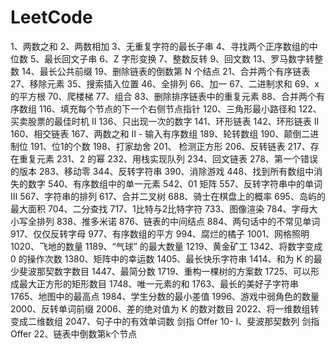 # LeetCode
1、两数之和
2、两数相加
3、无重复字符的最长子串
4、寻找两个正序数组的中位数
5、最长回文子串
6、Z 字形变换
7、整数反转
9、回文数
13、罗马数字转整数
14、最长公共前缀
19、删除链表的倒数第 N 个结点
21、合并两个有序链表
27、移除元素
35、搜索插入位置
46、全排列
66、加一
67、二进制求和
69、x 的平方根 
70、爬楼梯
77、组合
83、删除排序链表中的重复元素
88、合并两个有序数组
116、填充每个节点的下一个右侧节点指针
120、三角形最小路径和
122、买卖股票的最佳时机 II
136、只出现一次的数字
141、环形链表
142、环形链表 II
160、相交链表
167、两数之和 II - 输入有序数组
189、轮转数组
190、颠倒二进制位
191、位1的个数
198、打家劫舍
201、 检测正方形
206、反转链表
217、存在重复元素
231、2 的幂
232、用栈实现队列
234、回文链表
278、第一个错误的版本
283、移动零
344、反转字符串
390、消除游戏
448、找到所有数组中消失的数字
540、有序数组中的单一元素
542、01 矩阵
557、反转字符串中的单词 III
567、字符串的排列
617、合并二叉树
688、骑士在棋盘上的概率
695、岛屿的最大面积
704、二分查找
717、1比特与2比特字符
733、图像渲染
784、字母大小写全排列
838、推多米诺
876、链表的中间结点
884、两句话中的不常见单词
917、仅仅反转字母
977、有序数组的平方
994、腐烂的橘子
1001、网格照明
1020、飞地的数量
1189、“气球” 的最大数量
1219、黄金矿工
1342、将数字变成 0 的操作次数
1380、矩阵中的幸运数
1405、最长快乐字符串
1414、和为 K 的最少斐波那契数字数目
1447、最简分数
1719、重构一棵树的方案数
1725、可以形成最大正方形的矩形数目
1748、唯一元素的和
1763、最长的美好子字符串
1765、地图中的最高点
1984、学生分数的最小差值
1996、游戏中弱角色的数量
2000、反转单词前缀
2006、差的绝对值为 K 的数对数目
2022、将一维数组转变成二维数组
2047、句子中的有效单词数
剑指 Offer 10- I、斐波那契数列
剑指 Offer 22、链表中倒数第k个节点
